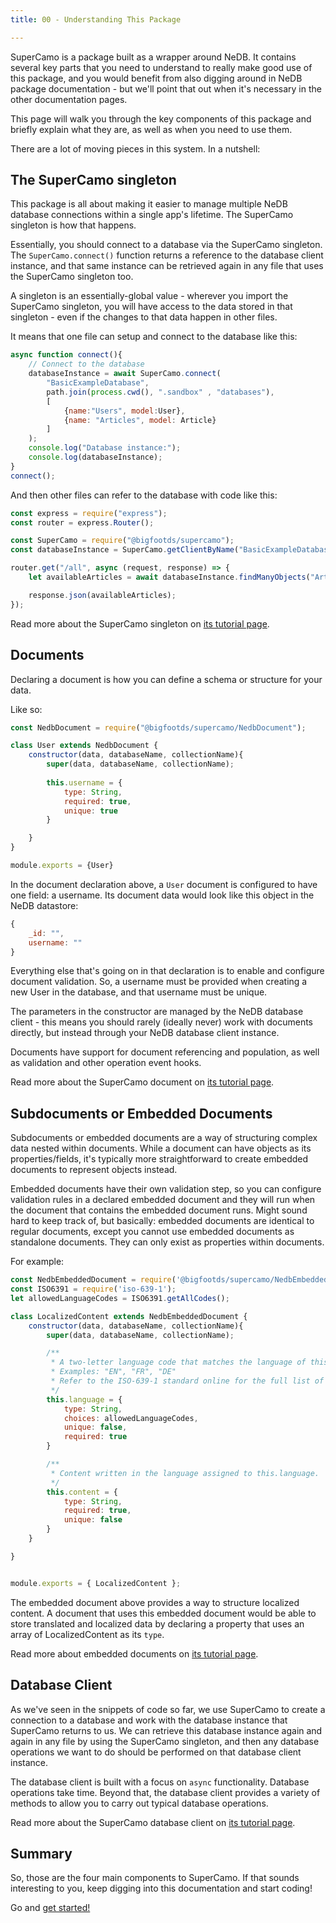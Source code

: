 ```yaml
---
title: 00 - Understanding This Package

---
```


SuperCamo is a package built as a wrapper around NeDB. It contains several key parts that you need to understand to really make good use of this package, and you would benefit from also digging around in NeDB package documentation - but we'll point that out when it's necessary in the other documentation pages.

This page will walk you through the key components of this package and briefly explain what they are, as well as when you need to use them.

There are a lot of moving pieces in this system. In a nutshell:

## The SuperCamo singleton

This package is all about making it easier to manage multiple NeDB database connections within a single app's lifetime. The SuperCamo singleton is how that happens.

Essentially, you should connect to a database via the SuperCamo singleton. The `SuperCamo.connect()` function returns a reference to the database client instance, and that same instance can be retrieved again in any file that uses the SuperCamo singleton too. 

A singleton is an essentially-global value - wherever you import the SuperCamo singleton, you will have access to the data stored in that singleton - even if the changes to that data happen in other files.

It means that one file can setup and connect to the database like this:

```js
async function connect(){
	// Connect to the database
	databaseInstance = await SuperCamo.connect(
		"BasicExampleDatabase", 
		path.join(process.cwd(), ".sandbox" , "databases"),
		[
			{name:"Users", model:User},
			{name: "Articles", model: Article}
		]
	);
	console.log("Database instance:");
	console.log(databaseInstance);
}
connect();
```

And then other files can refer to the database with code like this:

```js
const express = require("express");
const router = express.Router();

const SuperCamo = require("@bigfootds/supercamo");
const databaseInstance = SuperCamo.getClientByName("BasicExampleDatabase");

router.get("/all", async (request, response) => {
	let availableArticles = await databaseInstance.findManyObjects("Articles", {});

	response.json(availableArticles);
});
```

Read more about the SuperCamo singleton on [its tutorial page](./01-thesupercamosingleton.md).



## Documents

Declaring a document is how you can define a schema or structure for your data.

Like so:

```js
const NedbDocument = require("@bigfootds/supercamo/NedbDocument");

class User extends NedbDocument {
	constructor(data, databaseName, collectionName){
		super(data, databaseName, collectionName);
		
		this.username = {
			type: String,
			required: true,
			unique: true
		}

	}
}

module.exports = {User}
```

In the document declaration above, a `User` document is configured to have one field: a username. Its document data would look like this object in the NeDB datastore:

```js
{
	_id: "",
	username: ""
}
```

Everything else that's going on in that declaration is to enable and configure document validation. So, a username must be provided when creating a new User in the database, and that username must be unique.

The parameters in the constructor are managed by the NeDB database client - this means you should rarely (ideally never) work with documents directly, but instead through your NeDB database client instance. 

Documents have support for document referencing and population, as well as validation and other operation event hooks.

Read more about the SuperCamo document on [its tutorial page](./02-documentbasics.md).


## Subdocuments or Embedded Documents

Subdocuments or embedded documents are a way of structuring complex data nested within documents. While a document can have objects as its properties/fields, it's typically more straightforward to create embedded documents to represent objects instead. 

Embedded documents have their own validation step, so you can configure validation rules in a declared embedded document and they will run when the document that contains the embedded document runs. Might sound hard to keep track of, but basically: embedded documents are identical to regular documents, except you cannot use embedded documents as standalone documents. They can only exist as properties within documents.

For example:

```js
const NedbEmbeddedDocument = require('@bigfootds/supercamo/NedbEmbeddedDocument');
const ISO6391 = require('iso-639-1');
let allowedLanguageCodes = ISO6391.getAllCodes();

class LocalizedContent extends NedbEmbeddedDocument {
	constructor(data, databaseName, collectionName){
		super(data, databaseName, collectionName);

		/**
		 * A two-letter language code that matches the language of this subdocument's name and content.
		 * Examples: "EN", "FR", "DE"
		 * Refer to the ISO-639-1 standard online for the full list of usable codes.
		 */
		this.language = {
			type: String,
			choices: allowedLanguageCodes,
			unique: false,
			required: true
		}

		/**
		 * Content written in the language assigned to this.language.
		 */
		this.content = {
			type: String,
			required: true,
			unique: false
		}
	}

}


module.exports = { LocalizedContent };
```

The embedded document above provides a way to structure localized content. A document that uses this embedded document would be able to store translated and localized data by declaring a property that uses an array of LocalizedContent as its `type`.

Read more about embedded documents on [its tutorial page](./03-embeddeddocumentbasics.md).


## Database Client

As we've seen in the snippets of code so far, we use SuperCamo to create a connection to a database and work with the database instance that SuperCamo returns to us. We can retrieve this database instance again and again in any file by using the SuperCamo singleton, and then any database operations we want to do should be performed on that database client instance.

The database client is built with a focus on `async` functionality. Database operations take time. Beyond that, the database client provides a variety of methods to allow you to carry out typical database operations.

Read more about the SuperCamo database client on [its tutorial page](./04-dbclientbasics.md).

## Summary

So, those are the four main components to SuperCamo. If that sounds interesting to you, keep digging into this documentation and start coding! 

Go and [get started!](./05-gettingstarted.md)